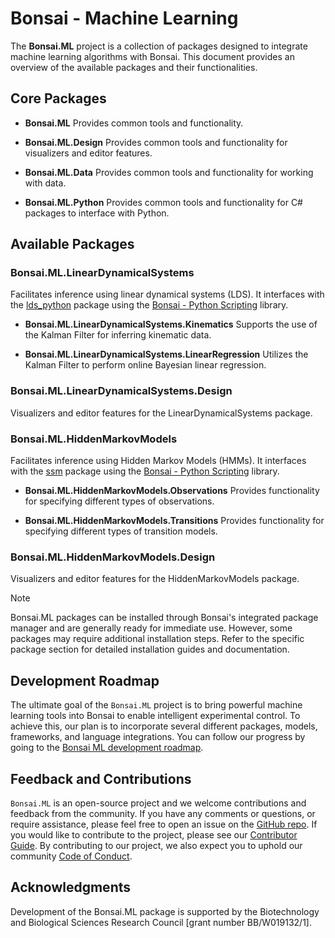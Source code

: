 # Bonsai - Machine Learning

The **Bonsai.ML** project is a collection of packages designed to integrate machine learning algorithms with Bonsai. This document provides an overview of the available packages and their functionalities.

## Core Packages

- **Bonsai.ML**
    Provides common tools and functionality.

- **Bonsai.ML.Design**
    Provides common tools and functionality for visualizers and editor features.

- **Bonsai.ML.Data**
    Provides common tools and functionality for working with data.

- **Bonsai.ML.Python**
    Provides common tools and functionality for C# packages to interface with Python.

## Available Packages

### Bonsai.ML.LinearDynamicalSystems 
Facilitates inference using linear dynamical systems (LDS). It interfaces with the [lds_python](https://github.com/joacorapela/lds_python) package using the [Bonsai - Python Scripting](https://github.com/bonsai-rx/python-scripting) library.

- **Bonsai.ML.LinearDynamicalSystems.Kinematics**
    Supports the use of the Kalman Filter for inferring kinematic data.

- **Bonsai.ML.LinearDynamicalSystems.LinearRegression** 
    Utilizes the Kalman Filter to perform online Bayesian linear regression.

### Bonsai.ML.LinearDynamicalSystems.Design
Visualizers and editor features for the LinearDynamicalSystems package.

### Bonsai.ML.HiddenMarkovModels
Facilitates inference using Hidden Markov Models (HMMs). It interfaces with the [ssm](https://github.com/lindermanlab/ssm) package using the [Bonsai - Python Scripting](https://github.com/bonsai-rx/python-scripting) library.

- **Bonsai.ML.HiddenMarkovModels.Observations**
    Provides functionality for specifying different types of observations.

- **Bonsai.ML.HiddenMarkovModels.Transitions**
    Provides functionality for specifying different types of transition models.

### Bonsai.ML.HiddenMarkovModels.Design
Visualizers and editor features for the HiddenMarkovModels package.

> [!NOTE]
> Bonsai.ML packages can be installed through Bonsai's integrated package manager and are generally ready for immediate use. However, some packages may require additional installation steps. Refer to the specific package section for detailed installation guides and documentation.

## Development Roadmap
The ultimate goal of the `Bonsai.ML` project is to bring powerful machine learning tools into Bonsai to enable intelligent experimental control. To achieve this, our plan is to incorporate several different packages, models, frameworks, and language integrations. You can follow our progress by going to the [Bonsai ML development roadmap](https://github.com/orgs/bonsai-rx/projects/7).

## Feedback and Contributions
`Bonsai.ML` is an open-source project and we welcome contributions and feedback from the community. If you have any comments or questions, or require assistance, please feel free to open an issue on the [GitHub repo](https://github.com/bonsai-rx/machinelearning). If you would like to contribute to the project, please see our [Contributor Guide](https://bonsai-rx.org/contribute/). By contributing to our project, we also expect you to uphold our community [Code of Conduct](https://bonsai-rx.org/code-of-conduct).

## Acknowledgments

Development of the Bonsai.ML package is supported by the Biotechnology and Biological Sciences Research Council [grant number BB/W019132/1].